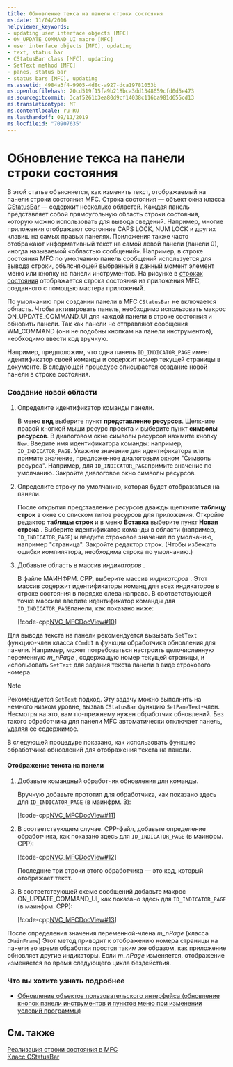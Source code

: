 ```yaml
---
title: Обновление текса на панели строки состояния
ms.date: 11/04/2016
helpviewer_keywords:
- updating user interface objects [MFC]
- ON_UPDATE_COMMAND_UI macro [MFC]
- user interface objects [MFC], updating
- text, status bar
- CStatusBar class [MFC], updating
- SetText method [MFC]
- panes, status bar
- status bars [MFC], updating
ms.assetid: 4984a3f4-9905-4d8c-a927-dca19781053b
ms.openlocfilehash: 20cd519f15fa9b218bca3dd1348659cfd0d5e473
ms.sourcegitcommit: 3caf5261b3ea80d9cf14038c116ba981d655cd13
ms.translationtype: MT
ms.contentlocale: ru-RU
ms.lasthandoff: 09/11/2019
ms.locfileid: "70907635"
---
```

# <a name="updating-the-text-of-a-status-bar-pane"></a>Обновление текса на панели строки состояния

В этой статье объясняется, как изменить текст, отображаемый на панели строки состояния MFC. Строка состояния — объект окна класса [CStatusBar](../mfc/reference/cstatusbar-class.md) — содержит несколько областей. Каждая панель представляет собой прямоугольную область строки состояния, которую можно использовать для вывода сведений. Например, многие приложения отображают состояние CAPS LOCK, NUM LOCK и других клавиш на самых правых панелях. Приложения также часто отображают информативный текст на самой левой панели (панели 0), иногда называемой «областью сообщений». Например, в строке состояния MFC по умолчанию панель сообщений используется для вывода строки, объясняющей выбранный в данный момент элемент меню или кнопку на панели инструментов. На рисунке в [строках состояния](../mfc/status-bar-implementation-in-mfc.md) отображается строка состояния из приложения MFC, созданного с помощью мастера приложений.

По умолчанию при создании панели в MFC `CStatusBar` не включается область. Чтобы активировать панель, необходимо использовать макрос ON_UPDATE_COMMAND_UI для каждой панели в строке состояния и обновить панели. Так как панели не отправляют сообщения WM_COMMAND (они не подобны кнопкам на панели инструментов), необходимо ввести код вручную.

Например, предположим, что одна панель `ID_INDICATOR_PAGE` имеет идентификатор своей команды и содержит номер текущей страницы в документе. В следующей процедуре описывается создание новой панели в строке состояния.

### <a name="to-make-a-new-pane"></a>Создание новой области

1. Определите идентификатор команды панели.

   В меню **вид** выберите пункт **представление ресурсов**. Щелкните правой кнопкой мыши ресурс проекта и выберите пункт **символы ресурсов**. В диалоговом окне символы ресурсов нажмите кнопку `New`. Введите имя идентификатора команды: например, `ID_INDICATOR_PAGE`. Укажите значение для идентификатора или примите значение, предложенное диалоговым окном "Символы ресурса". Например, для `ID_INDICATOR_PAGE`примите значение по умолчанию. Закройте диалоговое окно символы ресурсов.

1. Определите строку по умолчанию, которая будет отображаться на панели.

   После открытия представление ресурсов дважды щелкните **таблицу строк** в окне со списком типов ресурсов для приложения. Откройте редактор **таблицы строк** и в меню **Вставка** выберите пункт **Новая строка** . Выберите идентификатор команды в области (например, `ID_INDICATOR_PAGE`) и введите строковое значение по умолчанию, например "страница". Закройте редактор строк. (Чтобы избежать ошибки компилятора, необходима строка по умолчанию.)

1. Добавьте область в массив *индикаторов* .

   В файле МАИНФРМ. CPP, выберите массив *индикаторов* . Этот массив содержит идентификаторы команд для всех индикаторов в строке состояния в порядке слева направо. В соответствующей точке массива введите идентификатор команды для `ID_INDICATOR_PAGE`панели, как показано ниже:

   [!code-cpp[NVC_MFCDocView#10](../mfc/codesnippet/cpp/updating-the-text-of-a-status-bar-pane_1.cpp)]

Для вывода текста на панели рекомендуется вызывать `SetText` функцию-член класса `CCmdUI` в функции обработчика обновления для панели. Например, может потребоваться настроить целочисленную переменную *m_nPage* , содержащую номер текущей страницы, и использовать `SetText` для задания текста панели в виде строкового номера.

> [!NOTE]
>  Рекомендуется `SetText` подход. Эту задачу можно выполнить на немного низком уровне, вызвав `CStatusBar` функцию `SetPaneText`-член. Несмотря на это, вам по-прежнему нужен обработчик обновлений. Без такого обработчика для панели MFC автоматически отключает панель, удаляя ее содержимое.

В следующей процедуре показано, как использовать функцию обработчика обновлений для отображения текста на панели.

#### <a name="to-make-a-pane-display-text"></a>Отображение текста на панели

1. Добавьте командный обработчик обновления для команды.

   Вручную добавьте прототип для обработчика, как показано здесь для `ID_INDICATOR_PAGE` (в маинфрм. З):

   [!code-cpp[NVC_MFCDocView#11](../mfc/codesnippet/cpp/updating-the-text-of-a-status-bar-pane_2.h)]

1. В соответствующем случае. CPP-файл, добавьте определение обработчика, как показано здесь для `ID_INDICATOR_PAGE` (в маинфрм. CPP):

   [!code-cpp[NVC_MFCDocView#12](../mfc/codesnippet/cpp/updating-the-text-of-a-status-bar-pane_3.cpp)]

   Последние три строки этого обработчика — это код, который отображает текст.

1. В соответствующей схеме сообщений добавьте макрос ON_UPDATE_COMMAND_UI, как показано здесь для `ID_INDICATOR_PAGE` (в маинфрм. CPP):

   [!code-cpp[NVC_MFCDocView#13](../mfc/codesnippet/cpp/updating-the-text-of-a-status-bar-pane_4.cpp)]

После определения значения переменной-члена *m_nPage* (класса `CMainFrame`) Этот метод приводит к отображению номера страницы на панели во время обработки простоя таким же образом, как приложение обновляет другие индикаторы. Если *m_nPage* изменяется, отображение изменяется во время следующего цикла бездействия.

### <a name="what-do-you-want-to-know-more-about"></a>Что вы хотите узнать подробнее

- [Обновление объектов пользовательского интерфейса (обновление кнопок панели инструментов и пунктов меню при изменении условий программы)](../mfc/how-to-update-user-interface-objects.md)

## <a name="see-also"></a>См. также

[Реализация строки состояния в MFC](../mfc/status-bar-implementation-in-mfc.md)<br/>
[Класс CStatusBar](../mfc/reference/cstatusbar-class.md)
